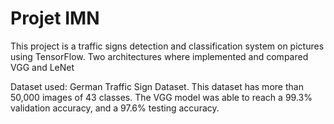 # Projet IMN    
This project is a traffic signs detection and classification system on pictures using TensorFlow. Two architectures where implemented and compared VGG and LeNet

Dataset used: German Traffic Sign Dataset. This dataset has more than 50,000 images of 43 classes.
The VGG model was able to reach a 99.3% validation accuracy, and a 97.6% testing accuracy.
